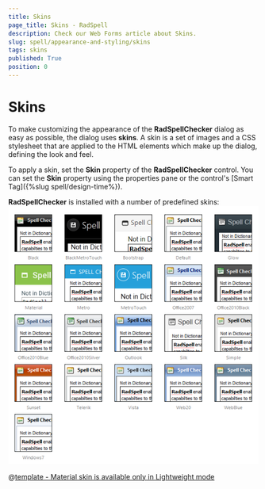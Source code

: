 ```yaml
---
title: Skins
page_title: Skins - RadSpell
description: Check our Web Forms article about Skins.
slug: spell/appearance-and-styling/skins
tags: skins
published: True
position: 0
---
```


# Skins

To make customizing the appearance of the **RadSpellChecker** dialog as easy as possible, the dialog uses **skins**. A skin is a set of images and a CSS stylesheet that are applied to the HTML elements which make up the dialog, defining the look and feel.

To apply a skin, set the **Skin** property of the **RadSpellChecker** control.	You can set the **Skin** property using the properties pane or the control's [Smart Tag]({%slug spell/design-time%}).

**RadSpellChecker** is installed with a number of predefined skins:![radspell-skins](images/spell-skins.png) 


 @[template - Material skin is available only in Lightweight mode](/_templates/common/skins-notes.md#material-only-in-lightweight) 



